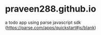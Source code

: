 praveen288.github.io
====================

a todo app using parse javascript sdk (https://parse.com/apps/quickstart#js/blank)
